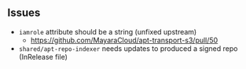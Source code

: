 ## Issues
* `iamrole` attribute should be a string (unfixed upstream)
  * https://github.com/MayaraCloud/apt-transport-s3/pull/50
* `shared/apt-repo-indexer` needs updates to produced a signed repo (InRelease file)
